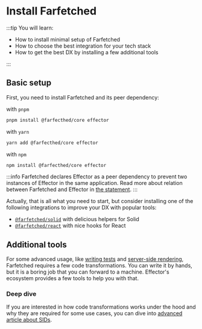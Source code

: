 # Install Farfetched

:::tip You will learn:

- How to install minimal setup of Farfetched
- How to choose the best integration for your tech stack
- How to get the best DX by installing a few additional tools

:::

## Basic setup

First, you need to install Farfetched and its peer dependency:

with `pnpm`

```sh
pnpm install @farfecthed/core effector
```

with `yarn`

```sh
yarn add @farfecthed/core effector
```

with `npm`

```sh
npm install @farfecthed/core effector
```

:::info
Farfetched declares Effector as a peer dependency to prevent two instances of Effector in the same application. Read more about relation between Farfetched and Effector in [the statement](/statements/effector).
:::

Actually, that is all what you need to start, but consider installing one of the following integrations to improve your DX with popular tools:

- [`@farfetched/solid`](/integrations/solid/) with delicious helpers for Solid
- [`@farfetched/react`](/integrations/react/) with nice hooks for React

## Additional tools

For some advanced usage, like [writing tests](/recipes/testing) and [server-side rendering](/recipes/ssr), Farfetched requires a few code transformations. You can write it by hands, but it is a boring job that you can forward to a machine. Effector's ecosystem provides a few tools to help you with that.

<!--@include: ../shared/sids_plugins.md-->

### Deep dive

If you are interested in how code transformations works under the hood and why they are required for some use cases, you can dive into [advanced article about SIDs](/recipes/sids).
